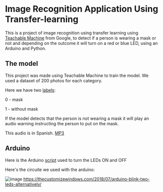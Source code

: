 # Image Recognition Application Using Transfer-learning
This is a project of image recognition using transfer learning using [Teachable Machine](https://teachablemachine.withgoogle.com/) from Google, to detect if a person is wearing a mask or not
and depending on the outcome it will turn on a red or blue LED, using an Arduino and Python.

## The model

This project was made using Teachable Machine to train the model. We used a dataset of 200 photos for each category.

Here we have two [labels](https://github.com/jeshuacn/Image-recognition-application-using-transfer-learning/blob/main/files/labels.txt):

  0 - mask
  
  1 - without mask
  
If the model detects that the person is not wearing a mask it will play an audio warning instructing the person to put on the mask.

This audio is in Spanish. [MP3](https://github.com/jeshuacn/Image-recognition-application-using-transfer-learning/blob/main/files/Colocar_mascarilla.mp3)
 
## Arduino


Here is the Arduino [script](https://github.com/jeshuacn/Image-recognition-application-using-transfer-learning/blob/main/files/encender_leds.ino) used to turn the LEDs ON and OFF

Here's the circuite we used with the arduino:

![image](https://user-images.githubusercontent.com/33787097/199165010-8f0e3150-4d1c-486e-ad9b-4c347e5c90fb.png)
https://thecustomizewindows.com/2018/07/arduino-blink-two-leds-alternatively/

